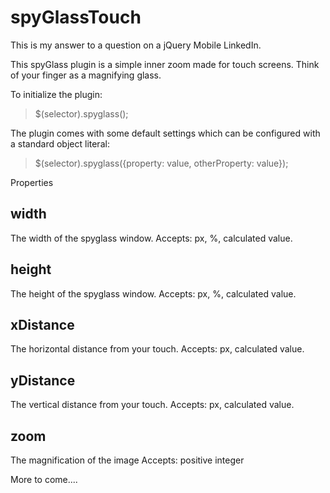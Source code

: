 spyGlassTouch
=============

This is my answer to a question on a jQuery Mobile LinkedIn.

This spyGlass plugin is a simple inner zoom made for touch screens.  Think of your finger as a magnifying glass.

To initialize the plugin:

>$(selector).spyglass();

The plugin comes with some default settings which can be configured with a standard object literal:

>$(selector).spyglass({property: value, otherProperty: value});

Properties

width
-----
The width of the spyglass window.
Accepts: px, %, calculated value.

height
------
The height of the spyglass window.
Accepts: px, %, calculated value.

xDistance
---------
The horizontal distance from your touch.
Accepts: px, calculated value.

yDistance
---------
The vertical distance from your touch.
Accepts: px, calculated value.

zoom
----
The magnification of the image
Accepts: positive integer

More to come....